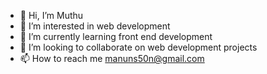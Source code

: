 - 👋 Hi, I’m Muthu
- 👀 I’m interested in web development
- 🌱 I’m currently learning front end development
- 💞️ I’m looking to collaborate on web development projects
- 📫 How to reach me manuns50n@gmail.com

<!---
Muthu-raaj/Muthu-raaj is a ✨ special ✨ repository because its `README.md` (this file) appears on your GitHub profile.
You can click the Preview link to take a look at your changes.
--->
